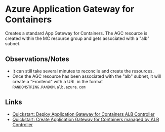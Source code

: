 # Azure Application Gateway for Containers

Creates a standard App Gateway for Containers. The AGC resource is created within the MC resource group and gets associated with a "alb" subnet. 

## Observations/Notes
- It can still take several minutes to reconcile and create the resources. 
- Once the AGC resource has been associated with the "alb" subnet, it will create a "Frontend" with a URL in the format `RANDOMSTRING.RANDOM.alb.azure.com`

## Links
- [Quickstart: Deploy Application Gateway for Containers ALB Controller](https://learn.microsoft.com/en-us/azure/application-gateway/for-containers/quickstart-deploy-application-gateway-for-containers-alb-controller?tabs=install-helm-windows)
- [Quickstart: Create Application Gateway for Containers managed by ALB Controller](https://learn.microsoft.com/en-us/azure/application-gateway/for-containers/quickstart-create-application-gateway-for-containers-managed-by-alb-controller?tabs=new-subnet-aks-vnet)
